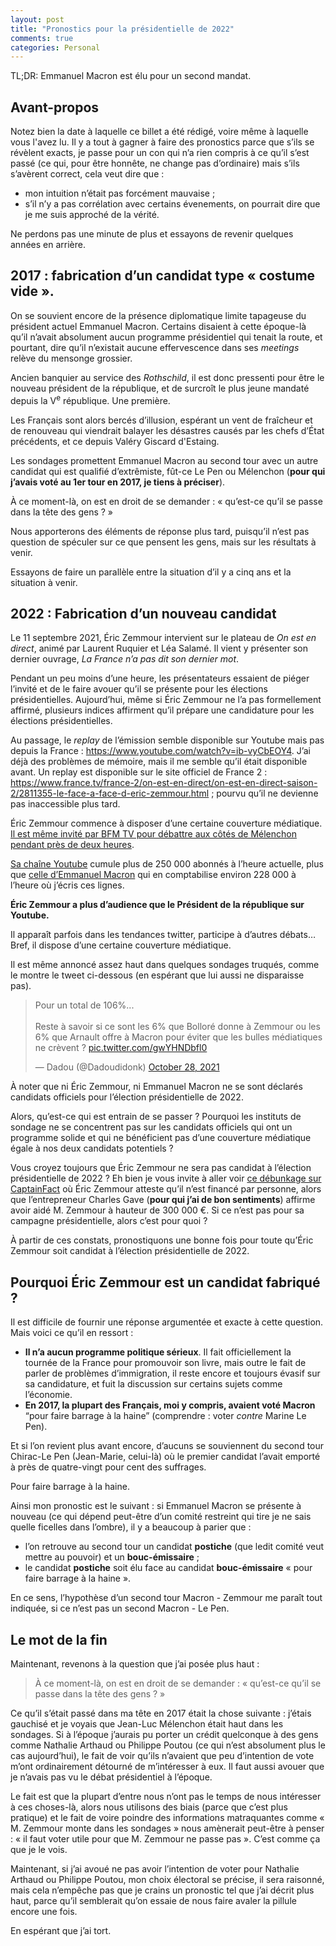 ```yaml
---
layout: post
title: "Pronostics pour la présidentielle de 2022"
comments: true
categories: Personal
---
```


TL;DR: Emmanuel Macron est élu pour un second mandat.

## Avant-propos

Notez bien la date à laquelle ce billet a été rédigé, voire même à laquelle vous l'avez lu.
Il y a tout à gagner à faire des pronostics parce que s’ils se révèlent exacts, je passe pour
un con qui n’a rien compris à ce qu’il s’est passé (ce qui, pour être honnête, ne change pas
d’ordinaire) mais s’ils s’avèrent correct, cela veut dire que :

- mon intuition n’était pas forcément mauvaise ;
- s’il n’y a pas corrélation avec certains évenements, on pourrait dire que je me suis approché de
la vérité.

Ne perdons pas une minute de plus et essayons de revenir quelques années en arrière.

## 2017 : fabrication d’un candidat type « costume vide ».

On se souvient encore de la présence diplomatique limite tapageuse du président
actuel Emmanuel Macron. Certains disaient à cette époque-là qu’il n’avait absolument
aucun programme présidentiel qui tenait la route, et pourtant, dire qu’il n’existait
aucune effervescence dans ses *meetings* relève du mensonge grossier.

Ancien banquier au service des *Rothschild*, il est donc pressenti pour être
le nouveau président de la république, et de surcroît le plus jeune mandaté
depuis la V<sup>e</sup> république. Une première.

Les Français sont alors bercés d’illusion, espérant un vent de fraîcheur et
de renouveau qui viendrait balayer les désastres causés par les chefs d’État
précédents, et ce depuis Valéry Giscard d'Estaing.

Les sondages promettent Emmanuel Macron au second tour avec un autre candidat
qui est qualifié d’extrêmiste, fût-ce Le Pen ou Mélenchon (**pour qui j’avais voté au 1er tour en 2017, je tiens à préciser**).

À ce moment-là, on est en droit de se demander : « qu’est-ce qu’il se passe dans la tête des gens ? »

Nous apporterons des éléments de réponse plus tard, puisqu’il n’est pas question de spéculer sur ce que pensent les gens,
mais sur les résultats à venir.

Essayons de faire un parallèle entre la situation d’il y a cinq ans et la situation à venir.

## 2022 : Fabrication d’un nouveau candidat

Le 11 septembre 2021, Éric Zemmour intervient sur le plateau de _On est en direct_, animé
par Laurent Ruquier et Léa Salamé. Il vient y présenter son dernier ouvrage, _La France n’a pas dit son dernier mot_.

Pendant un peu moins d’une heure, les présentateurs essaient de piéger l’invité et de le faire avouer qu’il se présente pour
les élections présidentielles. Aujourd’hui, même si Éric Zemmour ne l’a pas formellement affirmé, plusieurs indices
affirment qu’il prépare une candidature pour les élections présidentielles.

Au passage, le *replay* de l’émission semble disponible sur Youtube mais pas depuis la France : 
https://www.youtube.com/watch?v=ib-vyCbEOY4. J’ai déjà des problèmes de mémoire, mais il me semble qu’il était disponible
avant. Un replay est disponible sur le site officiel de France 2 : https://www.france.tv/france-2/on-est-en-direct/on-est-en-direct-saison-2/2811355-le-face-a-face-d-eric-zemmour.html ; pourvu qu’il ne devienne pas inaccessible plus tard.

Éric Zemmour commence à disposer d’une certaine couverture médiatique. [Il est même invité par BFM TV pour débattre aux côtés de Mélenchon pendant près de deux heures](https://www.youtube.com/watch?v=131CcyG4b5U).

[Sa chaîne Youtube](https://www.youtube.com/c/%C3%89ricZemmourOfficiel) cumule plus de 250 000 abonnés à l’heure actuelle, plus que [celle d’Emmanuel Macron](https://www.youtube.com/c/EmmanuelMacron) qui en comptabilise environ 228 000 à l’heure où j’écris ces lignes.

**Éric Zemmour a plus d’audience que le Président de la république sur Youtube.**

Il apparaît parfois dans les tendances twitter, participe à d’autres débats… Bref, il dispose d’une certaine couverture médiatique.

Il est même annoncé assez haut dans quelques sondages truqués, comme le montre le tweet ci-dessous (en espérant que lui aussi ne disparaisse pas).

<blockquote class="twitter-tweet"><p lang="fr" dir="ltr">Pour un total de 106%... <br><br>Reste à savoir si ce sont les 6% que Bolloré donne à Zemmour ou les 6% que Arnault offre à Macron pour éviter que les bulles médiatiques ne crèvent ? <a href="https://t.co/gwYHNDbfl0">pic.twitter.com/gwYHNDbfl0</a></p>&mdash; Dadou (@Dadoudidonk) <a href="https://twitter.com/Dadoudidonk/status/1453747386975727627?ref_src=twsrc%5Etfw">October 28, 2021</a></blockquote> <script async src="https://platform.twitter.com/widgets.js" charset="utf-8"></script>

À noter que ni Éric Zemmour, ni Emmanuel Macron ne se sont déclarés candidats officiels pour l’élection présidentielle de 2022.

Alors, qu’est-ce qui est entrain de se passer ? Pourquoi les instituts de sondage ne se concentrent pas sur les candidats officiels qui ont un programme solide et qui ne bénéficient pas d’une couverture médiatique égale à nos deux candidats potentiels ?

Vous croyez toujours que Éric Zemmour ne sera pas candidat à l’élection présidentielle de 2022 ? Eh bien je vous invite à aller voir [ce débunkage sur CaptainFact](https://captainfact.io/videos/gjYV?statement=10818) où Éric Zemmour atteste qu’il n’est financé par personne, alors que l’entrepreneur Charles Gave (**pour qui j’ai de bon sentiments**) affirme avoir aidé M. Zemmour à hauteur de 300 000 €. Si ce n’est pas pour sa campagne présidentielle, alors c’est pour quoi ?

À partir de ces constats, pronostiquons une bonne fois pour toute qu’Éric Zemmour soit candidat à l’élection présidentielle de 2022.

## Pourquoi Éric Zemmour est un candidat fabriqué ?

Il est difficile de fournir une réponse argumentée et exacte à cette question. Mais voici ce qu’il en ressort :

- **Il n’a aucun programme politique sérieux**. Il fait officiellement la tournée de la France pour promouvoir son livre, mais outre le fait de parler de problèmes d’immigration, il reste encore et toujours évasif sur sa candidature, et fuit la discussion sur certains sujets comme l’économie.
- **En 2017, la plupart des Français, moi y compris, avaient voté Macron** “pour faire barrage à la haine” (comprendre : voter *contre* Marine Le Pen).

Et si l’on revient plus avant encore, d’aucuns se souviennent du second tour Chirac-Le Pen (Jean-Marie, celui-là) où le premier candidat l’avait emporté à près de quatre-vingt pour cent des suffrages.

Pour faire barrage à la haine.

Ainsi mon pronostic est le suivant : si Emmanuel Macron se présente à nouveau (ce qui dépend peut-être d’un comité restreint qui tire je ne sais quelle ficelles dans l’ombre), il y a beaucoup à parier que :

- l’on retrouve au second tour un candidat **postiche** (que ledit comité veut mettre au pouvoir) et un **bouc-émissaire** ;
- le candidat **postiche** soit élu face au candidat **bouc-émissaire** « pour faire barrage à la haine ».

En ce sens, l’hypothèse d’un second tour Macron - Zemmour me paraît tout indiquée, si ce n’est pas un second Macron - Le Pen.

## Le mot de la fin

Maintenant, revenons à la question que j’ai posée plus haut : 

> À ce moment-là, on est en droit de se demander : « qu’est-ce qu’il se passe dans la tête des gens ? »

Ce qu’il s’était passé dans ma tête en 2017 était la chose suivante : j’étais gauchisé et je voyais que Jean-Luc Mélenchon
était haut dans les sondages. Si à l’époque j’aurais pu porter un crédit quelconque à des gens comme Nathalie Arthaud ou
Philippe Poutou (ce qui n’est absolument plus le cas aujourd’hui), le fait de voir qu’ils n’avaient que peu d’intention de vote
m’ont ordinairement détourné de m’intéresser à eux. Il faut aussi avouer que je n’avais pas vu le débat présidentiel à l’époque.

Le fait est que la plupart d’entre nous n’ont pas le temps de nous intéresser à ces choses-là, alors nous utilisons des biais (parce que c’est plus pratique) et le fait de
voire poindre des informations matraquantes comme « M. Zemmour monte dans les sondages » nous amènerait peut-être à penser : « il faut voter utile pour que M. Zemmour ne passe pas ». C’est comme ça que je le vois.

Maintenant, si j’ai avoué ne pas avoir l’intention de voter pour Nathalie Arthaud ou Philippe Poutou, mon choix électoral se précise, il sera raisonné, mais cela n’empêche pas que je crains un pronostic tel que j’ai décrit plus haut, parce qu’il semblerait qu’on essaie de nous faire avaler la pillule encore une fois.

En espérant que j’ai tort.
